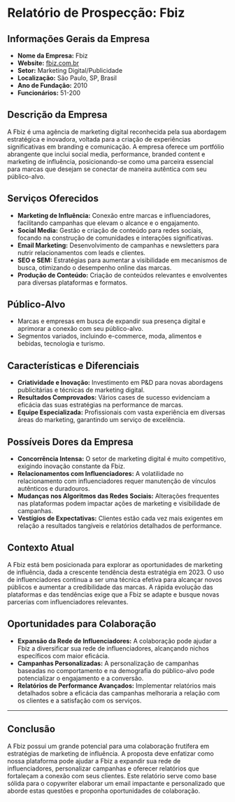 # Relatório de Prospecção: Fbiz

## Informações Gerais da Empresa
- **Nome da Empresa:** Fbiz
- **Website:** [fbiz.com.br](http://www.fbiz.com.br)
- **Setor:** Marketing Digital/Publicidade
- **Localização:** São Paulo, SP, Brasil
- **Ano de Fundação:** 2010
- **Funcionários:** 51-200

## Descrição da Empresa
A Fbiz é uma agência de marketing digital reconhecida pela sua abordagem estratégica e inovadora, voltada para a criação de experiências significativas em branding e comunicação. A empresa oferece um portfólio abrangente que inclui social media, performance, branded content e marketing de influência, posicionando-se como uma parceira essencial para marcas que desejam se conectar de maneira autêntica com seu público-alvo.

## Serviços Oferecidos
- **Marketing de Influência:** Conexão entre marcas e influenciadores, facilitando campanhas que elevam o alcance e o engajamento.
- **Social Media:** Gestão e criação de conteúdo para redes sociais, focando na construção de comunidades e interações significativas.
- **Email Marketing:** Desenvolvimento de campanhas e newsletters para nutrir relacionamentos com leads e clientes.
- **SEO e SEM:** Estratégias para aumentar a visibilidade em mecanismos de busca, otimizando o desempenho online das marcas.
- **Produção de Conteúdo:** Criação de conteúdos relevantes e envolventes para diversas plataformas e formatos.

## Público-Alvo
- Marcas e empresas em busca de expandir sua presença digital e aprimorar a conexão com seu público-alvo.
- Segmentos variados, incluindo e-commerce, moda, alimentos e bebidas, tecnologia e turismo.

## Características e Diferenciais
- **Criatividade e Inovação:** Investimento em P&D para novas abordagens publicitárias e técnicas de marketing digital.
- **Resultados Comprovados:** Vários cases de sucesso evidenciam a eficácia das suas estratégias na performance de marcas.
- **Equipe Especializada:** Profissionais com vasta experiência em diversas áreas do marketing, garantindo um serviço de excelência.

## Possíveis Dores da Empresa
- **Concorrência Intensa:** O setor de marketing digital é muito competitivo, exigindo inovação constante da Fbiz.
- **Relacionamentos com Influenciadores:** A volatilidade no relacionamento com influenciadores requer manutenção de vínculos autênticos e duradouros.
- **Mudanças nos Algoritmos das Redes Sociais:** Alterações frequentes nas plataformas podem impactar ações de marketing e visibilidade de campanhas.
- **Vestígios de Expectativas:** Clientes estão cada vez mais exigentes em relação a resultados tangíveis e relatórios detalhados de performance.

## Contexto Atual
A Fbiz está bem posicionada para explorar as oportunidades de marketing de influência, dada a crescente tendência desta estratégia em 2023. O uso de influenciadores continua a ser uma técnica efetiva para alcançar novos públicos e aumentar a credibilidade das marcas. A rápida evolução das plataformas e das tendências exige que a Fbiz se adapte e busque novas parcerias com influenciadores relevantes.

## Oportunidades para Colaboração
- **Expansão da Rede de Influenciadores:** A colaboração pode ajudar a Fbiz a diversificar sua rede de influenciadores, alcançando nichos específicos com maior eficácia.
- **Campanhas Personalizadas:** A personalização de campanhas baseadas no comportamento e na demografia do público-alvo pode potencializar o engajamento e a conversão.
- **Relatórios de Performance Avançados:** Implementar relatórios mais detalhados sobre a eficácia das campanhas melhoraria a relação com os clientes e a satisfação com os serviços.

---

## Conclusão
A Fbiz possui um grande potencial para uma colaboração frutífera em estratégias de marketing de influência. A proposta deve enfatizar como nossa plataforma pode ajudar a Fbiz a expandir sua rede de influenciadores, personalizar campanhas e oferecer relatórios que fortaleçam a conexão com seus clientes. Este relatório serve como base sólida para o copywriter elaborar um email impactante e personalizado que aborde estas questões e proponha oportunidades de colaboração.